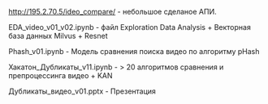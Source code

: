 http://195.2.70.5/ideo_compare/ - небольшое сделаное АПИ.

EDA_video_v01_v02.ipynb - файл Еxploration Data Analysis + Векторная база данных Milvus + Resnet

Phash_v01.ipynb - Модель сравнения поиска видео по алгоритму pHash

Хакатон_Дубликаты_v11.ipynb - > 20 алгоритмов сравнения и препроцессинга видео + KAN

Дубликаты_видео_v01.pptx - Презентация

